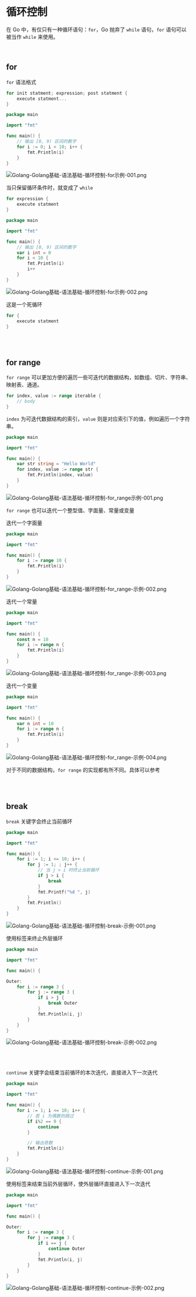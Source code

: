# 循环控制

在 Go 中，有仅只有一种循环语句：```for```，Go 抛弃了 ```while``` 语句，```for``` 语句可以被当作 ```while``` 来使用。

<br/>

## for

```for``` 语法格式

```Go
for init statment; expression; post statment {
    execute statment...
}
```

```Go
package main

import "fmt"

func main() {
    // 输出 [0, 9) 区间的数字
    for i := 0; i < 10; i++ {
        fmt.Println(i)
    }
}
```

![Golang-Golang基础-语法基础-循环控制-for示例-001.png](Golang-Golang基础-语法基础-循环控制-for示例-001.png)

当只保留循环条件时，就变成了 ```while```

```Go
for expression {
    execute statment
}
```

```Go
package main

import "fmt"

func main() {
    // 输出 [0, 9) 区间的数字
    var i int = 0
    for i < 10 {
        fmt.Println(i)
        i++
    }
}
```

![Golang-Golang基础-语法基础-循环控制-for示例-002.png](Golang-Golang基础-语法基础-循环控制-for示例-002.png)

这是一个死循环

```Go
for {
    execute statment
}
```

<br/>
<br/>

## for range

```for range``` 可以更加方便的遍历一些可迭代的数据结构，如数组、切片、字符串、映射表、通道。

```Go
for index, value := range iterable {
    // body
}
```

```index``` 为可迭代数据结构的索引，```value``` 则是对应索引下的值，例如遍历一个字符串。

```Go
package main

import "fmt"

func main() {
    var str string = "Hello World"
    for index, value := range str {
        fmt.Println(index, value)
    }
}
```

![Golang-Golang基础-语法基础-循环控制-for_range示例-001.png](Golang-Golang基础-语法基础-循环控制-for_range示例-001.png)

```for range``` 也可以迭代一个整型值、字面量、常量或变量

迭代一个字面量

```Go
package main

import "fmt"

func main() {
    for i := range 10 {
        fmt.Println(i)
    }
}
```

![Golang-Golang基础-语法基础-循环控制-for_range-示例-002.png](Golang-Golang基础-语法基础-循环控制-for_range-示例-002.png)

迭代一个常量

```Go
package main

import "fmt"

func main() {
    const n = 10
    for i := range n {
        fmt.Println(i)
    }
}
```

![Golang-Golang基础-语法基础-循环控制-for_range-示例-003.png](Golang-Golang基础-语法基础-循环控制-for_range-示例-003.png)

迭代一个变量
```Go
package main

import "fmt"

func main() {
    var n int = 10
    for i := range n {
        fmt.Println(i)
    }
}
```

![Golang-Golang基础-语法基础-循环控制-for_range-示例-004.png](Golang-Golang基础-语法基础-循环控制-for_range-示例-004.png)


对于不同的数据结构，```for range``` 的实现都有所不同。具体可以参考 [](https://go.dev/ref/spec#For_statements)


<br/>
<br/>

## break

```break``` 关键字会终止当前循环

```Go
package main

import "fmt"

func main() {
    for i := 1; i <= 10; i++ {
        for j := 1; ; j++ {
            // 当 j > i 时终止当前循环
            if j > i {
                break
            }
            fmt.Printf("%d ", j)
        }
        fmt.Println()
    }
}
```

![Golang-Golang基础-语法基础-循环控制-break-示例-001.png](Golang-Golang基础-语法基础-循环控制-break-示例-001.png)

使用标签来终止外层循环

```Go
package main

import "fmt"

func main() {

Outer:
    for i := range 3 {
        for j := range 3 {
            if i > j {
                break Outer
            }
            fmt.Println(i, j)
        }
    }
}
```

![Golang-Golang基础-语法基础-循环控制-break-示例-002.png](Golang-Golang基础-语法基础-循环控制-break-示例-002.png)

<br/>
<br/>

```continue``` 关键字会结束当前循环的本次迭代，直接进入下一次迭代

```Go
package main

import "fmt"

func main() {
    for i := 1; i <= 10; i++ {
        // 若 i 为偶数则跳过
        if i%2 == 0 {
            continue
        }

        // 输出奇数
        fmt.Println(i)
    }
}
```

![Golang-Golang基础-语法基础-循环控制-continue-示例-001.png](Golang-Golang基础-语法基础-循环控制-continue-示例-001.png)


使用标签来结束当前外层循环，使外层循环直接进入下一次迭代

```Go
package main

import "fmt"

func main() {

Outer:
    for i := range 3 {
        for j := range 3 {
            if i == j {
                continue Outer
            }
            fmt.Println(i, j)
        }
    }
}
```

![Golang-Golang基础-语法基础-循环控制-continue-示例-002.png](Golang-Golang基础-语法基础-循环控制-continue-示例-002.png)